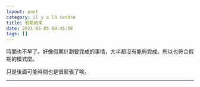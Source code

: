 ```yaml
---
layout: post
category: il y a là cendre
title: 假期結束
date: 2021-05-05 00:45:50
tags: []
---
```


時間也不早了。好像假期計劃要完成的事情，大半都沒有能夠完成。所以也符合假期的模式麼。

只是後面可能時間也是很緊張了唉。



-------





